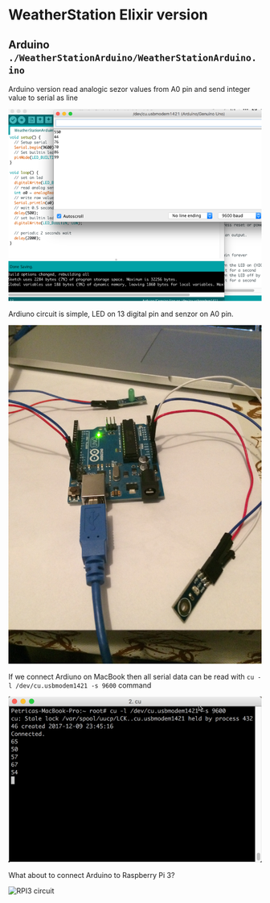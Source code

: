 # WeatherStation Elixir version

## Arduino `./WeatherStationArduino/WeatherStationArduino.ino`

Arduino version read analogic sezor values from A0 pin and send integer value to serial as line

![Arduino serial](./assets/arduino_serial.png?raw=true "Arduino serial")

Ardiuno circuit is simple, LED on 13 digital pin and senzor on A0 pin.

![Arduino circuit](./assets/circuit.jpg?raw=true "Arduino circuit")

If we connect Ardiuno on MacBook then all serial data can be read with `cu -l /dev/cu.usbmodem1421 -s 9600` command

![Read serial data from MacBook](./assets/macbook_serial.png?raw=true "Read serial data from MacBook")

What about to connect Arduino to Raspberry Pi 3?

![RPI3 circuit](./assets/rpi3_circuit.jpg.jpg?raw=true "RPI3 circuit")
